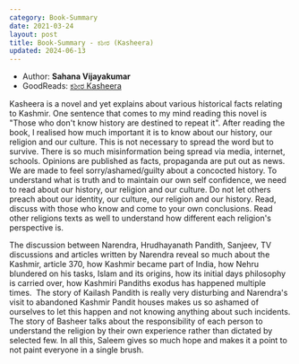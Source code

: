 ```yaml
---
category: Book-Summary
date: 2021-03-24
layout: post
title: Book-Summary - ಕಶೀರ (Kasheera)
updated: 2024-06-13
---
```


- Author: **Sahana Vijayakumar**
- GoodReads: [ಕಶೀರ Kasheera](https://www.goodreads.com/book/show/40958325)

Kasheera is a novel and yet explains about various historical facts relating to Kashmir. One sentence that comes to my mind reading this novel is "Those who don't know history are destined to repeat it". After reading the book, I realised how much important it is to know about our history, our religion and our culture. This is not necessary to spread the word but to survive. There is so much misinformation being spread via media, internet, schools. Opinions are published as facts, propaganda are put out as news. We are made to feel sorry/ashamed/guilty about a concocted history. To understand what is truth and to maintain our own self confidence, we need to read about our history, our religion and our culture. Do not let others preach about our identity, our culture, our religion and our history. Read, discuss with those who know and come to your own conclusions. Read other religions texts as well to understand how different each religion's perspective is.

The discussion between Narendra, Hrudhayanath Pandith, Sanjeev, TV discussions and articles written by Narendra reveal so much about the Kashmir, article 370, how Kashmir became part of India, how Nehru blundered on his tasks, Islam and its origins, how its initial days philosophy is carried over, how Kashmiri Pandiths exodus has happened multiple times.  The story of Kailash Pandith is really very disturbing and Narendra's visit to abandoned Kashmir Pandit houses makes us so ashamed of ourselves to let this happen and not knowing anything about such incidents. The story of Basheer talks about the responsibility of each person to understand the religion by their own experience rather than dictated by selected few. In all this, Saleem gives so much hope and makes it a point to not paint everyone in a single brush.